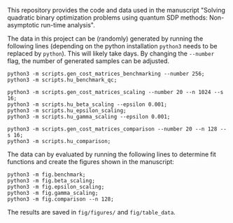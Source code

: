 This repository provides the code and data used in the manuscript "Solving quadratic binary optimization problems using quantum SDP methods: Non-asymptotic run-time analysis".

The data in this project can be (randomly) generated by running the following lines (depending on the python installation `python3` needs to be replaced by `python`). This will likely take days. By changing the `--number` flag, the number of generated samples can be adjusted. 
```
python3 -m scripts.gen_cost_matrices_benchmarking --number 256;
python3 -m scripts.hu_benchmark_qc;

python3 -m scripts.gen_cost_matrices_scaling --number 20 --n 1024 --s 16;
python3 -m scripts.hu_beta_scaling --epsilon 0.001;
python3 -m scripts.hu_epsilon_scaling;
python3 -m scripts.hu_gamma_scaling --epsilon 0.001;

python3 -m scripts.gen_cost_matrices_comparison --number 20 --n 128 --s 16;
python3 -m scripts.hu_comparison;
```

The data can by evaluated by running the following lines to determine fit functions and create the figures shown in the manuscript:
```
python3 -m fig.benchmark;
python3 -m fig.beta_scaling;
python3 -m fig.epsilon_scaling;
python3 -m fig.gamma_scaling;
python3 -m fig.comparison --n 128;
```

The results are saved in `fig/figures/` and `fig/table_data`.
